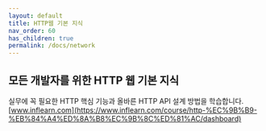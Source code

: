 ```yaml
---
layout: default
title: HTTP웹 기본 지식
nav_order: 60
has_children: true
permalink: /docs/network
---
```



## 모든 개발자를 위한 HTTP 웹 기본 지식

실무에 꼭 필요한 HTTP 핵심 기능과 올바른 HTTP API 설계 방법을 학습합니다.
[www.inflearn.com](https://www.inflearn.com/course/http-%EC%9B%B9-%EB%84%A4%ED%8A%B8%EC%9B%8C%ED%81%AC/dashboard)
